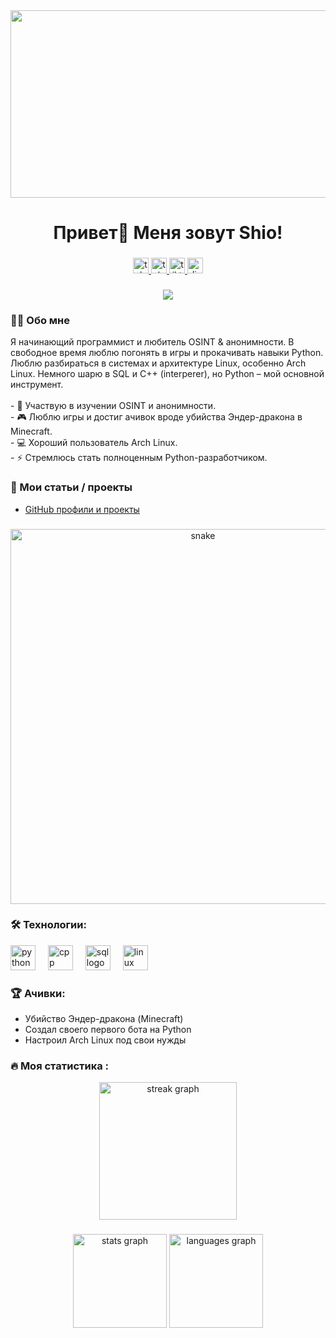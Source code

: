 <div align="center">
  <img height="300" width="600" src="https://media.tenor.com/fQ7apbR1s7kAAAAd/gojo-satoru-gojo.gif"  />
</div>

###

<h1 align="center">Привет👋 Меня зовут Shio!</h1>

###

<div align="center">
  <a href="t.me/TailsUser" target="_blank">
    <img src="https://img.shields.io/static/v1?message=Telegram&logo=telegram&label=&color=2CA5E0&logoColor=white&labelColor=&style=for-the-badge" height="25" alt="telegram logo"  />
  </a>
  <a href="t.me/ShioHome" target="_blank">
    <img src="https://img.shields.io/static/v1?message=Telegram+канал&logo=telegram&label=&color=2CA5E0&logoColor=white&labelColor=&style=for-the-badge" height="25" alt="telegram channel logo"  />
  </a>
  <a href="https://tiktok.com/@shioclub" target="_blank">
    <img src="https://img.shields.io/static/v1?message=TikTok&logo=tiktok&label=&color=000000&logoColor=white&labelColor=&style=for-the-badge" height="25" alt="tiktok logo"  />
  </a>
  <a href="https://discord.com/" target="_blank">
    <img src="https://img.shields.io/static/v1?message=Discord&logo=discord&label=&color=5865F2&logoColor=white&labelColor=&style=for-the-badge" height="25" alt="discord logo"  />
  </a>
</div>

###

<div align="center">
  <img src="https://visitor-badge.laobi.icu/badge?page_id=Shio.Shio&"  />
</div>

###

<h3 align="left">👨‍💻 Обо мне</h3>

<p align="left">
Я начинающий программист и любитель OSINT & анонимности. В свободное время люблю погонять в игры и прокачивать навыки Python. Люблю разбираться в системах и архитектуре Linux, особенно Arch Linux. Немного шарю в SQL и C++ (interperer), но Python – мой основной инструмент. <br><br>
- 🔭 Участвую в изучении OSINT и анонимности.<br>
- 🎮 Люблю игры и достиг ачивок вроде убийства Эндер-дракона в Minecraft.<br>
- 💻 Хороший пользователь Arch Linux.<br>
- ⚡ Стремлюсь стать полноценным Python-разработчиком.
</p>

###

<h3 align="left">📕 Мои статьи / проекты</h3>

- [GitHub профили и проекты](https://github.com/Shio) 

###

<p align="center">
 <img width="600" src="assets/github-snake.svg" alt="snake"/>
</p>

###

<h3 align="left">🛠 Технологии:</h3>

<div align="left">
  <img src="https://cdn.jsdelivr.net/gh/devicons/devicon/icons/python/python-original.svg" height="40" alt="python logo"  />
  <img width="12" />
  <img src="https://cdn.jsdelivr.net/gh/devicons/devicon/icons/cplusplus/cplusplus-original.svg" height="40" alt="cpp logo"  />
  <img width="12" />
  <img src="https://cdn.jsdelivr.net/gh/devicons/devicon/icons/sqlite/sqlite-original.svg" height="40" alt="sql logo"  />
  <img width="12" />
  <img src="https://cdn.jsdelivr.net/gh/devicons/devicon/icons/linux/linux-original.svg" height="40" alt="linux logo"  />
</div>

###

<h3 align="left">🏆 Ачивки:</h3>

- Убийство Эндер-дракона (Minecraft)  
- Создал своего первого бота на Python  
- Настроил Arch Linux под свои нужды  

###

<h3 align="left">🔥 Моя статистика :</h3>

<div align="center">
  <img src="https://streak-stats.demolab.com?user=Shio&locale=en&mode=daily&theme=dark&hide_border=false&border_radius=5&order=3" height="220" alt="streak graph"  />
</div>

###

<div align="center">
  <img src="https://github-readme-stats.vercel.app/api?username=Shio&hide_title=false&hide_rank=false&show_icons=true&include_all_commits=true&count_private=true&disable_animations=false&theme=dracula&locale=en&hide_border=false&order=1" height="150" alt="stats graph"  />
  <img src="https://github-readme-stats.vercel.app/api/top-langs?username=Shio&locale=en&hide_title=false&layout=compact&card_width=320&langs_count=5&theme=dracula&hide_border=false&order=2" height="150" alt="languages graph"  />
</div>
